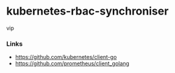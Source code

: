# kubernetes-rbac-synchroniser

vip

### Links

- https://github.com/kubernetes/client-go
- https://github.com/prometheus/client_golang
